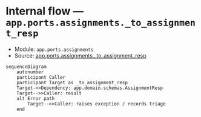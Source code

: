 # Internal flow — `app.ports.assignments._to_assignment_resp`

- Module: `app.ports.assignments`
- Source: [app.ports.assignments._to_assignment_resp](../Src/backend/app/ports/assignments.py#L22)

```mermaid
sequenceDiagram
    autonumber
    participant Caller
    participant Target as _to_assignment_resp
    Target->>Dependency: app.domain.schemas.AssignmentResp
    Target-->>Caller: result
    alt Error path
        Target-->>Caller: raises exception / records triage
    end
```